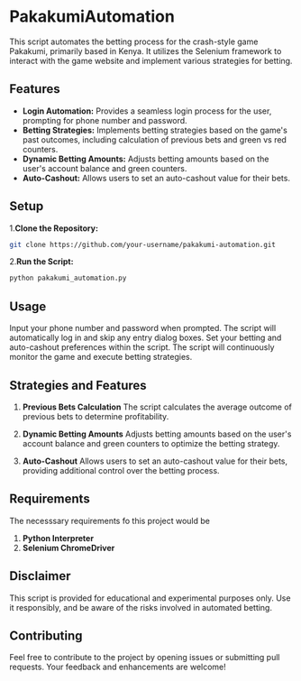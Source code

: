 # PakakumiAutomation
This script automates the betting process for the crash-style game Pakakumi, primarily based in Kenya. It utilizes the Selenium framework to interact with the game website and implement various strategies for betting.

## Features

- **Login Automation:** Provides a seamless login process for the user, prompting for phone number and password.
- **Betting Strategies:** Implements betting strategies based on the game's past outcomes, including calculation of previous bets and green vs red counters.
- **Dynamic Betting Amounts:** Adjusts betting amounts based on the user's account balance and green counters.
- **Auto-Cashout:** Allows users to set an auto-cashout value for their bets.

## Setup

1.**Clone the Repository:**
   ```bash
   git clone https://github.com/your-username/pakakumi-automation.git
   ```

2.**Run the Script:**

```bash
python pakakumi_automation.py
```
## Usage
Input your phone number and password when prompted.
The script will automatically log in and skip any entry dialog boxes.
Set your betting and auto-cashout preferences within the script.
The script will continuously monitor the game and execute betting strategies.

## Strategies and Features
1. **Previous Bets Calculation**
The script calculates the average outcome of previous bets to determine profitability.

2. **Dynamic Betting Amounts**
Adjusts betting amounts based on the user's account balance and green counters to optimize the betting strategy.

3. **Auto-Cashout**
Allows users to set an auto-cashout value for their bets, providing additional control over the betting process.

## Requirements
The necesssary requirements fo this project would be 
1. **Python Interpreter**
2. **Selenium ChromeDriver**

## Disclaimer
This script is provided for educational and experimental purposes only. Use it responsibly, and be aware of the risks involved in automated betting.

## Contributing
Feel free to contribute to the project by opening issues or submitting pull requests. Your feedback and enhancements are welcome!
